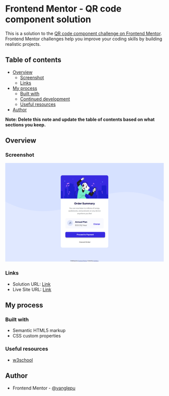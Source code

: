 # Frontend Mentor - QR code component solution

This is a solution to the [QR code component challenge on Frontend Mentor](https://www.frontendmentor.io/challenges/qr-code-component-iux_sIO_H). Frontend Mentor challenges help you improve your coding skills by building realistic projects. 

## Table of contents

- [Overview](#overview)
  - [Screenshot](#screenshot)
  - [Links](#links)
- [My process](#my-process)
  - [Built with](#built-with)
  - [Continued development](#continued-development)
  - [Useful resources](#useful-resources)
- [Author](#author)


**Note: Delete this note and update the table of contents based on what sections you keep.**

## Overview

### Screenshot

![](images/screenshot.png)

### Links

- Solution URL: [Link](https://github.com/Vanglepu/Order-summary-component)
- Live Site URL: [Link](https://vanglepu.github.io/Order-summary-component/)

## My process

### Built with

- Semantic HTML5 markup
- CSS custom properties


### Useful resources

- [w3school](https://www.w3schools.com/) 


## Author
- Frontend Mentor - [@vanglepu](https://www.frontendmentor.io/profile/Vanglepu)


